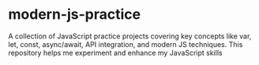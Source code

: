 # modern-js-practice
A collection of JavaScript practice projects covering key concepts like var, let, const, async/await, API integration, and modern JS techniques. This repository helps me experiment and enhance my JavaScript skills
